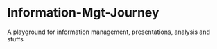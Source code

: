 # Information-Mgt-Journey

A playground for information management, presentations, analysis and stuffs
